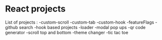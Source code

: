 # React projects

List of projects :
-custom-scroll
-custom-tab
-custom-hook
-featureFlags
-github search
-hook based projects
-loader
-modal pop ups
-qr code generator
-scroll top and bottom
-theme changer
-tic tac toe
